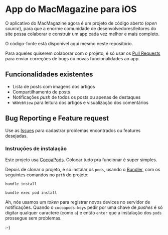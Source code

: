# App do MacMagazine para iOS
O aplicativo do MacMagazine agora é um projeto de código aberto (_open source_), para que a enorme comunidade de desenvolvedores/leitores do site possa colaborar e construir um app cada vez melhor e mais completo.

O código-fonte está disponível aqui mesmo neste repositório.

Para aqueles quiserem colaborar com o projeto, é só usar os [Pull Requests](https://github.com/MacMagazine/app-iOS/pulls) para enviar correções de bugs ou novas funcionalidades ao app.

## Funcionalidades existentes
- Lista de posts com imagens dos artigos
- Compartilhamento de posts
- Notificações _push_ de todos os posts ou apenas de destaques
- `WKWebView` para leitura dos artigos e visualização dos comentários

## Bug Reporting e Feature request
Use as [Issues](https://github.com/MacMagazine/app-iOS/issues) para cadastrar problemas encontrados ou features desejadas.

### Instruções de instalação
Este projeto usa [CocoaPods](https://cocoapods.org). Colocar tudo pra funcionar é super simples.

Depois de clonar o projeto, é só instalar os `pods`, usando o [Bundler](http://bundler.io), com os seguintes comandos no `path` do projeto:

`bundle install`

`bundle exec pod install`

Ah, nós usamos um _token_ para registrar novos devices no servidor de notificações. Quando o `cocoapods-keys` pedir por uma chave de _pushes_ é só digitar qualquer caractere (como `a`) e então `enter` que a instalação dos `pods` prossegue sem problemas.

:-)

